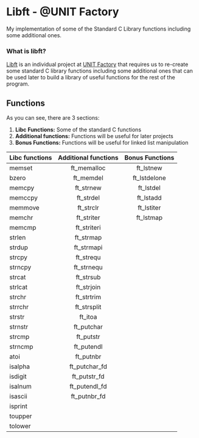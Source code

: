 # Libft - @UNIT Factory
My implementation of some of the Standard C Library functions including some additional ones.

### What is libft?
[Libft][1] is an individual project at [UNIT Factory][2] that requires us to re-create some standard C library functions including some additional ones that can be used later to build a library of useful functions for the rest of the program.

## Functions

As you can see, there are 3 sections:

1.  **Libc Functions:** Some of the standard C functions
2.  **Additional functions:** Functions will be useful for later projects
3.  **Bonus Functions:** Functions will be useful for linked list manipulation

Libc functions | Additional functions | Bonus Functions
:----------- | :-----------: | :-----------:
memset		   | ft_memalloc	| ft_lstnew
bzero		     | ft_memdel		| ft_lstdelone
memcpy		   | ft_strnew		| ft_lstdel	
memccpy		   | ft_strdel		| ft_lstadd	
memmove		   | ft_strclr		| ft_lstiter
memchr		   | ft_striter	  | ft_lstmap	
memcmp		   | ft_striteri	|	
strlen		   | ft_strmap		|	
strdup		   | ft_strmapi	|	
strcpy		   | ft_strequ		|	
strncpy		   | ft_strnequ	|	
strcat		   | ft_strsub		| 
strlcat		   | ft_strjoin	| 
strchr		   | ft_strtrim	| 
strrchr		   | ft_strsplit	| 
strstr		   | ft_itoa		| | 
strnstr		   | ft_putchar	| 
strcmp		   | ft_putstr		| 
strncmp		   | ft_putendl	| 
atoi		     | ft_putnbr		| | 
isalpha		   | ft_putchar_fd
isdigit		   | ft_putstr_fd	
isalnum		   | ft_putendl_fd	
isascii		   | ft_putnbr_fd	
isprint		   | |
toupper		   | |
tolower		   | |

[1]: https://github.com/vliubko/libft/raw/master/libft.en.pdf "Libft PDF"
[2]: http://unit.ua "UNIT Factory"
